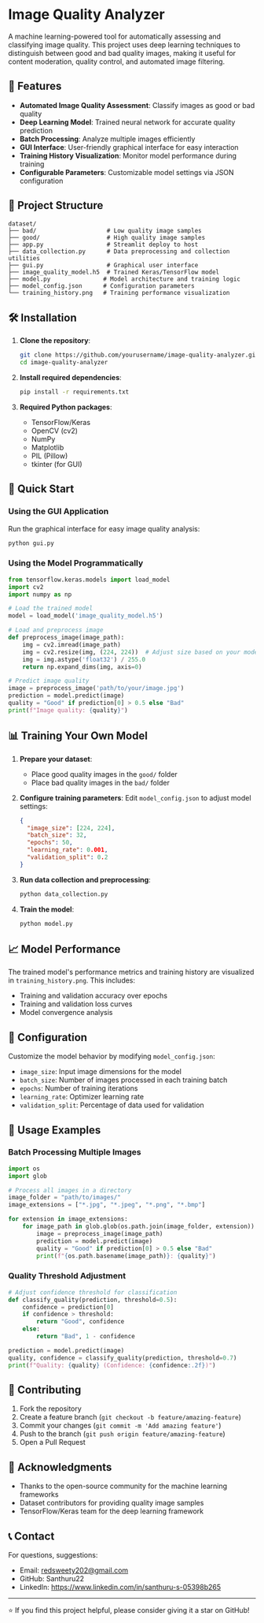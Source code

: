 # Image Quality Analyzer

A machine learning-powered tool for automatically assessing and classifying image quality. This project uses deep learning techniques to distinguish between good and bad quality images, making it useful for content moderation, quality control, and automated image filtering.

## 🚀 Features

- **Automated Image Quality Assessment**: Classify images as good or bad quality
- **Deep Learning Model**: Trained neural network for accurate quality prediction
- **Batch Processing**: Analyze multiple images efficiently
- **GUI Interface**: User-friendly graphical interface for easy interaction
- **Training History Visualization**: Monitor model performance during training
- **Configurable Parameters**: Customizable model settings via JSON configuration

## 📁 Project Structure

```
dataset/
├── bad/                    # Low quality image samples
├── good/                   # High quality image samples
├── app.py                  # Streamlit deploy to host
├── data_collection.py      # Data preprocessing and collection utilities
├── gui.py                  # Graphical user interface
├── image_quality_model.h5  # Trained Keras/TensorFlow model
├── model.py               # Model architecture and training logic
├── model_config.json      # Configuration parameters
└── training_history.png   # Training performance visualization
```

## 🛠️ Installation

1. **Clone the repository**:
   ```bash
   git clone https://github.com/yourusername/image-quality-analyzer.git
   cd image-quality-analyzer
   ```

2. **Install required dependencies**:
   ```bash
   pip install -r requirements.txt
   ```

3. **Required Python packages**:
   - TensorFlow/Keras
   - OpenCV (cv2)
   - NumPy
   - Matplotlib
   - PIL (Pillow)
   - tkinter (for GUI)

## 🚀 Quick Start

### Using the GUI Application

Run the graphical interface for easy image quality analysis:

```bash
python gui.py
```

### Using the Model Programmatically

```python
from tensorflow.keras.models import load_model
import cv2
import numpy as np

# Load the trained model
model = load_model('image_quality_model.h5')

# Load and preprocess image
def preprocess_image(image_path):
    img = cv2.imread(image_path)
    img = cv2.resize(img, (224, 224))  # Adjust size based on your model
    img = img.astype('float32') / 255.0
    return np.expand_dims(img, axis=0)

# Predict image quality
image = preprocess_image('path/to/your/image.jpg')
prediction = model.predict(image)
quality = "Good" if prediction[0] > 0.5 else "Bad"
print(f"Image quality: {quality}")
```

## 📊 Training Your Own Model

1. **Prepare your dataset**:
   - Place good quality images in the `good/` folder
   - Place bad quality images in the `bad/` folder

2. **Configure training parameters**:
   Edit `model_config.json` to adjust model settings:
   ```json
   {
     "image_size": [224, 224],
     "batch_size": 32,
     "epochs": 50,
     "learning_rate": 0.001,
     "validation_split": 0.2
   }
   ```

3. **Run data collection and preprocessing**:
   ```bash
   python data_collection.py
   ```

4. **Train the model**:
   ```bash
   python model.py
   ```

## 📈 Model Performance

The trained model's performance metrics and training history are visualized in `training_history.png`. This includes:
- Training and validation accuracy over epochs
- Training and validation loss curves
- Model convergence analysis

## 🔧 Configuration

Customize the model behavior by modifying `model_config.json`:

- `image_size`: Input image dimensions for the model
- `batch_size`: Number of images processed in each training batch
- `epochs`: Number of training iterations
- `learning_rate`: Optimizer learning rate
- `validation_split`: Percentage of data used for validation

## 📝 Usage Examples

### Batch Processing Multiple Images

```python
import os
import glob

# Process all images in a directory
image_folder = "path/to/images/"
image_extensions = ["*.jpg", "*.jpeg", "*.png", "*.bmp"]

for extension in image_extensions:
    for image_path in glob.glob(os.path.join(image_folder, extension)):
        image = preprocess_image(image_path)
        prediction = model.predict(image)
        quality = "Good" if prediction[0] > 0.5 else "Bad"
        print(f"{os.path.basename(image_path)}: {quality}")
```

### Quality Threshold Adjustment

```python
# Adjust confidence threshold for classification
def classify_quality(prediction, threshold=0.5):
    confidence = prediction[0]
    if confidence > threshold:
        return "Good", confidence
    else:
        return "Bad", 1 - confidence

prediction = model.predict(image)
quality, confidence = classify_quality(prediction, threshold=0.7)
print(f"Quality: {quality} (Confidence: {confidence:.2f})")
```

## 🤝 Contributing

1. Fork the repository
2. Create a feature branch (`git checkout -b feature/amazing-feature`)
3. Commit your changes (`git commit -m 'Add amazing feature'`)
4. Push to the branch (`git push origin feature/amazing-feature`)
5. Open a Pull Request


## 🙏 Acknowledgments

- Thanks to the open-source community for the machine learning frameworks
- Dataset contributors for providing quality image samples
- TensorFlow/Keras team for the deep learning framework

## 📞 Contact

For questions, suggestions:
- Email: redsweety202@gmail.com
- GitHub: Santhuru22
- LinkedIn: https://www.linkedin.com/in/santhuru-s-05398b265

---

⭐ If you find this project helpful, please consider giving it a star on GitHub!

